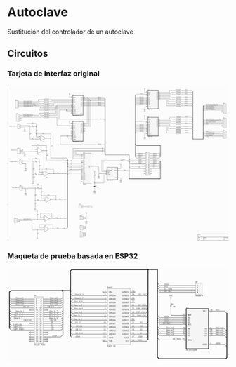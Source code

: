 # Autoclave
Sustitución del controlador de un autoclave

## Circuitos

### Tarjeta de interfaz original

![Esquemático de la tarjeta de interfaz](https://raw.githubusercontent.com/vladimir1284/Autoclave/master/TarjetaInterfazAutoclave.JPG)

### Maqueta de prueba basada en ESP32

![Esquemático de la placa de control de prueba](https://raw.githubusercontent.com/vladimir1284/Autoclave/master/control.JPG)